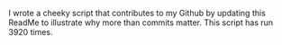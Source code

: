 I wrote a cheeky script that contributes to my Github by updating this ReadMe to illustrate why more than commits matter. This script has run 3920 times.